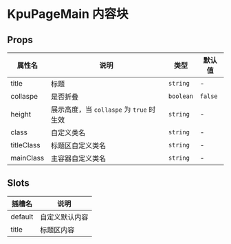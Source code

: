 # KpuPageMain 内容块

## Props

| 属性名     | 说明                                     | 类型      | 默认值  |
| ---------- | ---------------------------------------- | --------- | ------- |
| title      | 标题                                     | `string`  | -       |
| collaspe   | 是否折叠                                 | `boolean` | `false` |
| height     | 展示高度，当 `collaspe` 为 `true` 时生效 | `string`  | -       |
| class      | 自定义类名                               | `string`  | -       |
| titleClass | 标题区自定义类名                         | `string`  | -       |
| mainClass  | 主容器自定义类名                         | `string`  | -       |

## Slots

| 插槽名  | 说明           |
| ------- | -------------- |
| default | 自定义默认内容 |
| title   | 标题区内容     |
